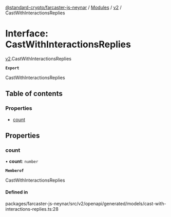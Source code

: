 [@standard-crypto/farcaster-js-neynar](../README.md) / [Modules](../modules.md) / [v2](../modules/v2.md) / CastWithInteractionsReplies

# Interface: CastWithInteractionsReplies

[v2](../modules/v2.md).CastWithInteractionsReplies

**`Export`**

CastWithInteractionsReplies

## Table of contents

### Properties

- [count](v2.CastWithInteractionsReplies.md#count)

## Properties

### count

• **count**: `number`

**`Memberof`**

CastWithInteractionsReplies

#### Defined in

packages/farcaster-js-neynar/src/v2/openapi/generated/models/cast-with-interactions-replies.ts:28
